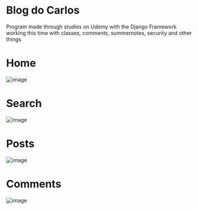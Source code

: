 # Blog do Carlos

Program made through studies on Udemy with the Django Framework working this time with classes, comments, summernotes, security and other things

# Home

![image](https://user-images.githubusercontent.com/94979678/199371644-371f2b69-5cdd-4170-a836-7af3e62b2869.png)

# Search

![image](https://user-images.githubusercontent.com/94979678/199249107-d453c27f-b305-4fdd-91dc-1e2dcfa4b745.png)


# Posts

![image](https://user-images.githubusercontent.com/94979678/199248683-b13340cc-06ce-4391-a0ae-e9633fbd83fb.png)

# Comments

![image](https://user-images.githubusercontent.com/94979678/199371554-b609cd15-1206-4c49-9cdd-b00d13bcff76.png)
